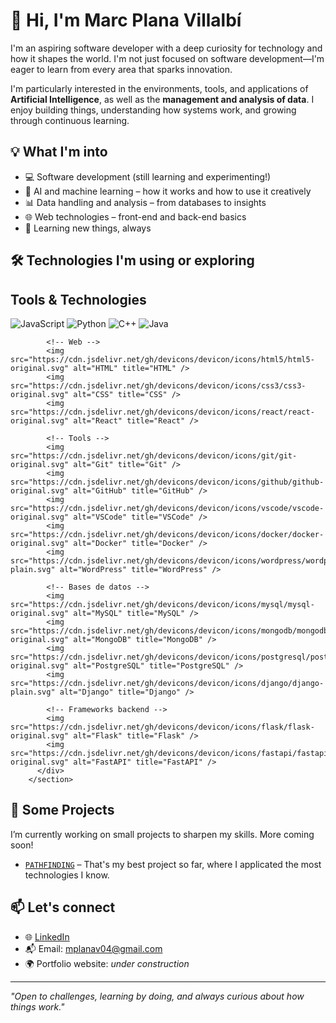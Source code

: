 # 👋 Hi, I'm Marc Plana Villalbí

I'm an aspiring software developer with a deep curiosity for technology and how it shapes the world. I'm not just focused on software development—I'm eager to learn from every area that sparks innovation.

I'm particularly interested in the environments, tools, and applications of **Artificial Intelligence**, as well as the **management and analysis of data**. I enjoy building things, understanding how systems work, and growing through continuous learning.

## 💡 What I'm into

- 💻 Software development (still learning and experimenting!)
- 🤖 AI and machine learning – how it works and how to use it creatively
- 📊 Data handling and analysis – from databases to insights
- 🌐 Web technologies – front-end and back-end basics
- 🧠 Learning new things, always

## 🛠️ Technologies I'm using or exploring

<section class="tech-stack" id="tech-stack">
          <h2>Tools & Technologies</h2>
          <div class="tech-bar">
            <!-- Lenguajes -->
            <img src="https://cdn.jsdelivr.net/gh/devicons/devicon/icons/javascript/javascript-original.svg" alt="JavaScript" title="JavaScript" />
            <img src="https://cdn.jsdelivr.net/gh/devicons/devicon/icons/python/python-original.svg" alt="Python" title="Python" />
            <img src="https://cdn.jsdelivr.net/gh/devicons/devicon/icons/cplusplus/cplusplus-original.svg" alt="C++" title="C++" />
            <img src="https://cdn.jsdelivr.net/gh/devicons/devicon/icons/java/java-original.svg" alt="Java" title="Java" />

            <!-- Web -->
            <img src="https://cdn.jsdelivr.net/gh/devicons/devicon/icons/html5/html5-original.svg" alt="HTML" title="HTML" />
            <img src="https://cdn.jsdelivr.net/gh/devicons/devicon/icons/css3/css3-original.svg" alt="CSS" title="CSS" />
            <img src="https://cdn.jsdelivr.net/gh/devicons/devicon/icons/react/react-original.svg" alt="React" title="React" />

            <!-- Tools -->
            <img src="https://cdn.jsdelivr.net/gh/devicons/devicon/icons/git/git-original.svg" alt="Git" title="Git" />
            <img src="https://cdn.jsdelivr.net/gh/devicons/devicon/icons/github/github-original.svg" alt="GitHub" title="GitHub" />
            <img src="https://cdn.jsdelivr.net/gh/devicons/devicon/icons/vscode/vscode-original.svg" alt="VSCode" title="VSCode" />
            <img src="https://cdn.jsdelivr.net/gh/devicons/devicon/icons/docker/docker-original.svg" alt="Docker" title="Docker" />
            <img src="https://cdn.jsdelivr.net/gh/devicons/devicon/icons/wordpress/wordpress-plain.svg" alt="WordPress" title="WordPress" />

            <!-- Bases de datos -->
            <img src="https://cdn.jsdelivr.net/gh/devicons/devicon/icons/mysql/mysql-original.svg" alt="MySQL" title="MySQL" />
            <img src="https://cdn.jsdelivr.net/gh/devicons/devicon/icons/mongodb/mongodb-original.svg" alt="MongoDB" title="MongoDB" />
            <img src="https://cdn.jsdelivr.net/gh/devicons/devicon/icons/postgresql/postgresql-original.svg" alt="PostgreSQL" title="PostgreSQL" />
            <img src="https://cdn.jsdelivr.net/gh/devicons/devicon/icons/django/django-plain.svg" alt="Django" title="Django" />

            <!-- Frameworks backend -->
            <img src="https://cdn.jsdelivr.net/gh/devicons/devicon/icons/flask/flask-original.svg" alt="Flask" title="Flask" />
            <img src="https://cdn.jsdelivr.net/gh/devicons/devicon/icons/fastapi/fastapi-original.svg" alt="FastAPI" title="FastAPI" />
          </div>
        </section>

## 📁 Some Projects

I’m currently working on small projects to sharpen my skills. More coming soon!

- [`PATHFINDING`](https://github.com/mplanav/PATHFIDING) – That's my best project so far, where I applicated the most technologies I know.

## 📫 Let's connect

- 🌐 [LinkedIn](https://www.linkedin.com/in/marc-plana-villalb%C3%AD-68299a304/) 
- 📬 Email: mplanav04@gmail.com
- 🌍 Portfolio website: *under construction*

---

_"Open to challenges, learning by doing, and always curious about how things work."_
